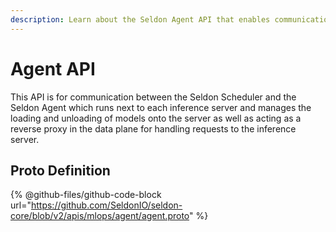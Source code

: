 ```yaml
---
description: Learn about the Seldon Agent API that enables communication between the Seldon Scheduler and Agent components for model management and request handling in Core 2.
---
```


# Agent API

This API is for communication between the Seldon Scheduler and the Seldon Agent which runs next to each inference server and manages the loading and unloading of models onto the server as well as acting as a reverse proxy in the data plane for handling requests to the inference server.

## Proto Definition

{% @github-files/github-code-block url="https://github.com/SeldonIO/seldon-core/blob/v2/apis/mlops/agent/agent.proto" %}
